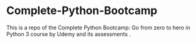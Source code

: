 # Complete-Python-Bootcamp
This is a repo of the Complete Python Bootcamp: Go from zero to hero in Python 3 course by Udemy and its assessments .
